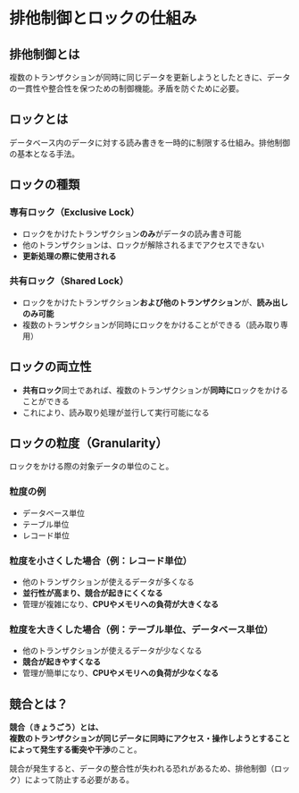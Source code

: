 # 排他制御とロックの仕組み

## 排他制御とは

複数のトランザクションが同時に同じデータを更新しようとしたときに、データの一貫性や整合性を保つための制御機能。矛盾を防ぐために必要。

## ロックとは

データベース内のデータに対する読み書きを一時的に制限する仕組み。排他制御の基本となる手法。

## ロックの種類

### 専有ロック（Exclusive Lock）

- ロックをかけたトランザクション**のみ**がデータの読み書き可能
- 他のトランザクションは、ロックが解除されるまでアクセスできない
- **更新処理の際に使用される**

### 共有ロック（Shared Lock）

- ロックをかけたトランザクション**および他のトランザクション**が、**読み出しのみ可能**
- 複数のトランザクションが同時にロックをかけることができる（読み取り専用）

## ロックの両立性

- **共有ロック**同士であれば、複数のトランザクションが**同時に**ロックをかけることができる
- これにより、読み取り処理が並行して実行可能になる

## ロックの粒度（Granularity）

ロックをかける際の対象データの単位のこと。

### 粒度の例
- データベース単位
- テーブル単位
- レコード単位

### 粒度を小さくした場合（例：レコード単位）
- 他のトランザクションが使えるデータが多くなる
- **並行性が高まり、競合が起きにくくなる**
- 管理が複雑になり、**CPUやメモリへの負荷が大きくなる**

### 粒度を大きくした場合（例：テーブル単位、データベース単位）
- 他のトランザクションが使えるデータが少なくなる
- **競合が起きやすくなる**
- 管理が簡単になり、**CPUやメモリへの負荷が少なくなる**

## 競合とは？

**競合（きょうごう）**とは、  
複数のトランザクションが**同じデータに同時にアクセス・操作しようとすることによって発生する衝突や干渉**のこと。

競合が発生すると、データの整合性が失われる恐れがあるため、排他制御（ロック）によって防止する必要がある。
